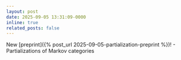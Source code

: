 ```yaml
---
layout: post
date: 2025-09-05 13:31:09-0000
inline: true
related_posts: false
---
```


New [preprint]({% post_url 2025-09-05-partialization-preprint %})! - Partializations of Markov categories
